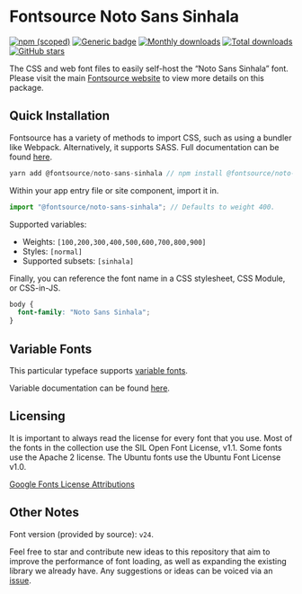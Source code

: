 # Fontsource Noto Sans Sinhala

[![npm (scoped)](https://img.shields.io/npm/v/@fontsource/noto-sans-sinhala?color=brightgreen)](https://www.npmjs.com/package/@fontsource/noto-sans-sinhala) [![Generic badge](https://img.shields.io/badge/fontsource-passing-brightgreen)](https://github.com/fontsource/fontsource) [![Monthly downloads](https://badgen.net/npm/dm/@fontsource/noto-sans-sinhala)](https://github.com/fontsource/fontsource) [![Total downloads](https://badgen.net/npm/dt/@fontsource/noto-sans-sinhala)](https://github.com/fontsource/fontsource) [![GitHub stars](https://img.shields.io/github/stars/fontsource/fontsource.svg?style=social&label=Star)](https://github.com/fontsource/fontsource/stargazers)

The CSS and web font files to easily self-host the “Noto Sans Sinhala” font. Please visit the main [Fontsource website](https://fontsource.org/fonts/noto-sans-sinhala) to view more details on this package.

## Quick Installation

Fontsource has a variety of methods to import CSS, such as using a bundler like Webpack. Alternatively, it supports SASS. Full documentation can be found [here](https://fontsource.org/docs/introduction).

```javascript
yarn add @fontsource/noto-sans-sinhala // npm install @fontsource/noto-sans-sinhala
```

Within your app entry file or site component, import it in.

```javascript
import "@fontsource/noto-sans-sinhala"; // Defaults to weight 400.
```

Supported variables:

- Weights: `[100,200,300,400,500,600,700,800,900]`
- Styles: `[normal]`
- Supported subsets: `[sinhala]`

Finally, you can reference the font name in a CSS stylesheet, CSS Module, or CSS-in-JS.

```css
body {
  font-family: "Noto Sans Sinhala";
}
```

## Variable Fonts

This particular typeface supports [variable fonts](https://developer.mozilla.org/en-US/docs/Web/CSS/CSS_Fonts/Variable_Fonts_Guide).

Variable documentation can be found [here](https://fontsource.org/docs/variable-fonts).

## Licensing

It is important to always read the license for every font that you use.
Most of the fonts in the collection use the SIL Open Font License, v1.1. Some fonts use the Apache 2 license. The Ubuntu fonts use the Ubuntu Font License v1.0.

[Google Fonts License Attributions](https://fonts.google.com/attribution)

## Other Notes

Font version (provided by source): `v24`.

Feel free to star and contribute new ideas to this repository that aim to improve the performance of font loading, as well as expanding the existing library we already have. Any suggestions or ideas can be voiced via an [issue](https://github.com/fontsource/fontsource/issues).
